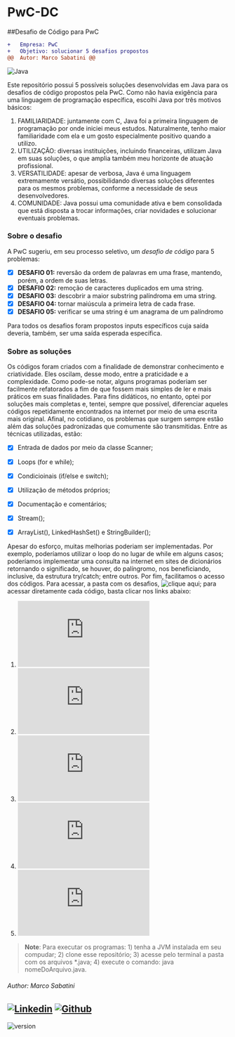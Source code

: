# PwC-DC
##Desafio de Código para PwC

```diff
+   Empresa: PwC
+   Objetivo: solucionar 5 desafios propostos
@@  Autor: Marco Sabatini @@
```
![Java](https://img.shields.io/badge/Java-%23FFac45.svg?&style=for-the-badge&logo=java&logoColor=white&color=yellow)


Este repositório possui 5 possíveis soluções desenvolvidas em Java para os desafios de código propostos pela PwC.
Como não havia exigência para uma linguagem de programação específica, escolhi Java por três motivos básicos:

1. FAMILIARIDADE: juntamente com C, Java foi a primeira linguagem de programação por onde iniciei meus estudos. Naturalmente, tenho maior familiaridade com ela e um gosto especialmente positivo quando a utilizo.
2. UTILIZAÇÃO: diversas instituições, incluindo financeiras, utilizam Java em suas soluções, o que amplia também meu horizonte de atuação profissional.
3. VERSATILIDADE: apesar de verbosa, Java é uma linguagem extremamente versátio, possibilidando diversas soluções diferentes para os mesmos problemas, conforme a necessidade de seus desenvolvedores.
4. COMUNIDADE: Java possui uma comunidade ativa e bem consolidada que está disposta a trocar informações, criar novidades e solucionar eventuais problemas.


### Sobre o desafio

A PwC sugeriu, em seu processo seletivo, um *desafio de código* para 5 problemas:

   - [x] **DESAFIO 01:** reversão da ordem de palavras em uma frase, mantendo, porém, a ordem de suas letras.
   - [x] **DESAFIO 02:** remoção de caracteres duplicados em uma string.
   - [x] **DESAFIO 03:** descobrir a maior substring palíndroma em uma string.
   - [x] **DESAFIO 04:** tornar maiúscula a primeira letra de cada frase.
   - [x] **DESAFIO 05:** verificar se uma string é um anagrama de um palíndromo

Para todos os desafios foram propostos inputs específicos cuja saída deveria, também, ser uma saída esperada específica.


### Sobre as soluções

Os códigos foram criados com a finalidade de demonstrar conhecimento e criatividade. Eles oscilam, desse modo, entre a praticidade e a complexidade. Como pode-se notar, alguns programas poderiam ser facilmente refatorados a fim de que fossem mais simples de ler e mais práticos em suas finalidades. Para fins didáticos, no entanto, optei por soluções mais completas e, tentei, sempre que possível, diferenciar aqueles códigos repetidamente encontrados na internet por meio de uma escrita mais original. Afinal, no cotidiano, os problemas que surgem sempre estão além das soluções padronizadas que comumente são transmitidas.
Entre as técnicas utilizadas, estão:

   - [x] Entrada de dados por meio da classe Scanner;
   - [x] Loops (for e while);
   - [x] Condicioinais (if/else e switch);
   - [x] Utilização de métodos próprios;
   - [x] Documentação e comentários;
   - [x] Stream();
   - [x] ArrayList(), LinkedHashSet() e StringBuilder();


Apesar do esforço, muitas melhorias poderiam ser implementadas. Por exemplo, poderíamos utilizar o loop do no lugar de while em alguns casos; poderíamos implementar uma consulta na internet em sites de dicionários retornando o significado, se houver, do palíngromo, nos beneficiando, inclusive, da estrutura try/catch; entre outros.
Por fim, facilitamos o acesso dos códigos. Para acessar, a pasta com os desafios, ![clique aqui](https://github.com/marsabatini/PwC-DC/tree/master/DesafioDeCod_PwC/src/main); para acessar diretamente cada código, basta clicar nos links abaixo:

1. ![Desafio 01](https://github.com/marsabatini/PwC-DC/blob/master/DesafioDeCod_PwC/src/main/Desafio_01/Main.java)
2. ![Desafio 02](https://github.com/marsabatini/PwC-DC/blob/master/DesafioDeCod_PwC/src/main/Desafio_02/Main.java)
3. ![Desafio 03](https://github.com/marsabatini/PwC-DC/blob/master/DesafioDeCod_PwC/src/main/Desafio_03/Main.java)
4. ![Desafio 04](https://github.com/marsabatini/PwC-DC/blob/master/DesafioDeCod_PwC/src/main/Desafio_04/Main.java)
5. ![Desafio 05](https://github.com/marsabatini/PwC-DC/blob/master/DesafioDeCod_PwC/src/main/Desafio_05/Main.java)



> **Note**: Para executar os programas: 1) tenha a JVM instalada em seu compudar; 2) clone esse repositório; 3) acesse pelo terminal a pasta com os arquivos *.java; 4) execute o comando: java nomeDoArquivo.java.



###### Author: Marco Sabatini
[![Linkedin](https://img.shields.io/badge/linkedin-%230077B5.svg?&style=for-the-badge&logo=linkedin&logoColor=white)](https://www.linkedin.com/in/marcoantoniosabatini/)
[![Github](http://img.shields.io/badge/github-%231877F2.svg?&style=for-the-badge&logo=github&logoColor=white&color=black)](https://github.com/marsabatini)
----------
![version](https://img.shields.io/badge/version-1.0.0-blue)

